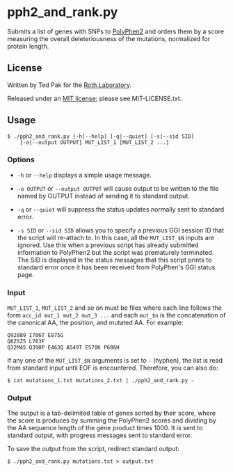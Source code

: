 # pph2_and_rank.py

Submits a list of genes with SNPs to [PolyPhen2][] and orders them by
a score measuring the overall deleteriousness of the mutations, 
normalized for protein length.

## License

Written by Ted Pak for the [Roth Laboratory][].

Released under an [MIT license][]; please see MIT-LICENSE.txt.

## Usage

    $ ./pph2_and_rank.py [-h|--help] [-q|--quiet] [-s|--sid SID]
        [-o|--output OUTPUT] MUT_LIST_1 [MUT_LIST_2 ...]
    
### Options

* `-h` or `--help` displays a simple usage message.

* `-o OUTPUT` or `--output OUTPUT` will cause output to be written to the
  file named by OUTPUT instead of sending it to standard output.

* `-q` or `--quiet` will suppress the status updates normally sent to
  standard error.
  
* `-s SID` or `--sid SID` allows you to specify a previous GGI session ID
  that the script will re-attach to. In this case, all the `MUT_LIST_$N` inputs
  are ignored. Use this when a previous script has already submitted
  information to PolyPhen2 but the script was prematurely terminated. The SID
  is displayed in the status messages that this script prints to standard error
  once it has been received from PolyPhen's GGI status page.
  
### Input

`MUT_LIST_1`, `MUT_LIST_2` and so on must be files where each line follows
the form `acc_id mut_1 mut_2 mut_3 ...` and each `mut_$n` is the
concatenation of the canonical AA, the position, and mutated AA. For
example:

    Q92889 I706T E875G
    Q6ZSZ5 L763F
    Q32M45 Q390P E463Q A549T E570K P686H

If any one of the `MUT_LIST_$N` arguments is set to `-` (hyphen), the list
is read from standard input until EOF is encountered. Therefore, you can
also do:

    $ cat mutations_1.txt mutations_2.txt | ./pph2_and_rank.py -

### Output

The output is a tab-delimited table of genes sorted by their score,
where the score is produces by summing the PolyPhen2 scores and dividing
by the AA sequence length of the gene product times 1000. It is sent
to standard output, with progress messages sent to standard error.

To save the output from the script, redirect standard output:

    $ ./pph2_and_rank.py mutations.txt > output.txt

[Roth Laboratory]: http://llama.mshri.on.ca/
[PolyPhen2]: http://genetics.bwh.harvard.edu/pph2/
[MIT license]: http://en.wikipedia.org/wiki/MIT_license
